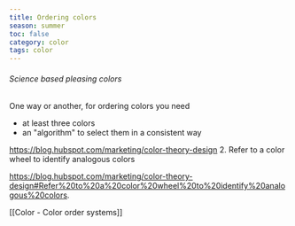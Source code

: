 ```yaml
---
title: Ordering colors
season: summer
toc: false
category: color
tags: color
---
```

###### Science based pleasing colors



One way or another, for ordering colors you need
- at least three colors
- an "algorithm" to select them in a consistent way

https://blog.hubspot.com/marketing/color-theory-design
2. Refer to a color wheel to identify analogous colors

https://blog.hubspot.com/marketing/color-theory-design#Refer%20to%20a%20color%20wheel%20to%20identify%20analogous%20colors.

[[Color - Color order systems]]